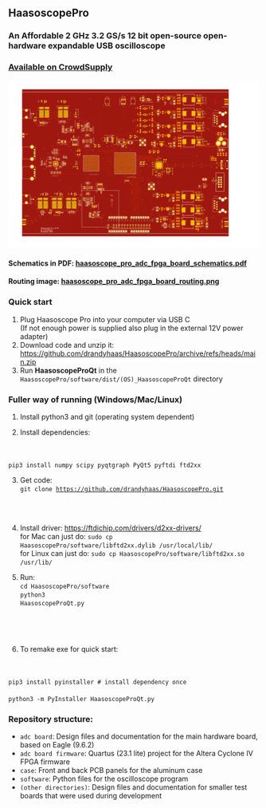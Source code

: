 ## HaasoscopePro

### An Affordable 2 GHz 3.2 GS/s 12 bit open-source open-hardware expandable USB oscilloscope

### [Available on CrowdSupply](https://www.crowdsupply.com/andy-haas/haasoscope-pro)

![haasoscope_pro_adc_fpga_board.png](adc%20board%2Fhaasoscope_pro_adc_fpga_board.png)

#### Schematics in PDF: [haasoscope_pro_adc_fpga_board_schematics.pdf](adc%20board%2Fhaasoscope_pro_adc_fpga_board_schematics.pdf)

#### Routing image: [haasoscope_pro_adc_fpga_board_routing.png](adc%20board%2Fhaasoscope_pro_adc_fpga_board_routing.png)

### Quick start

1) Plug Haasoscope Pro into your computer via USB C <br>
(If not enough power is supplied also plug in the external 12V power adapter)
2) Download code and unzip it: https://github.com/drandyhaas/HaasoscopePro/archive/refs/heads/main.zip
3) Run **HaasoscopeProQt** in the <code>HaasoscopePro/software/dist/(OS)_HaasoscopeProQt</code> directory

### Fuller way of running (Windows/Mac/Linux)

1) Install python3 and git (operating system dependent)

2) Install dependencies:
<code>
<br>pip3 install numpy scipy pyqtgraph PyQt5 pyftdi ftd2xx
</code>

3) Get code: <code>
<br>git clone https://github.com/drandyhaas/HaasoscopePro.git
</code>

4) Install driver: https://ftdichip.com/drivers/d2xx-drivers/
<br>for Mac can just do: <code>sudo cp HaasoscopePro/software/libftd2xx.dylib /usr/local/lib/</code> 
<br>for Linux can just do: <code>sudo cp HaasoscopePro/software/libftd2xx.so /usr/lib/</code>

5) Run: <code>
<br>cd HaasoscopePro/software
<br>python3 HaasoscopeProQt.py
</code>

6) To remake exe for quick start:
<code>
<br>pip3 install pyinstaller # install dependency once
<br>python3 -m PyInstaller HaasoscopeProQt.py
</code>

### Repository structure:
- <code>adc board</code>: Design files and documentation for the main hardware board, based on Eagle (9.6.2)
- <code>adc board firmware</code>: Quartus (23.1 lite) project for the Altera Cyclone IV FPGA firmware
- <code>case</code>: Front and back PCB panels for the aluminum case
- <code>software</code>: Python files for the oscilloscope program
- <code>(other directories)</code>: Design files and documentation for smaller test boards that were used during development 

